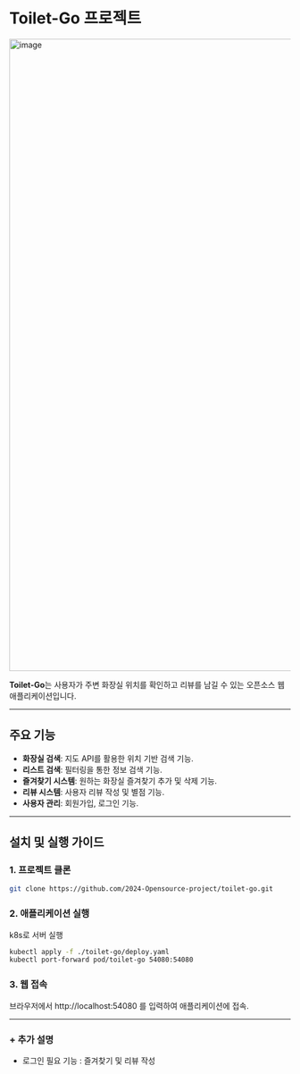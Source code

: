 
# Toilet-Go 프로젝트
<img width="1132" alt="image" src="https://github.com/user-attachments/assets/774a42b9-28a0-4fda-b024-78e1a121812e">

**Toilet-Go**는 사용자가 주변 화장실 위치를 확인하고 리뷰를 남길 수 있는 오픈소스 웹 애플리케이션입니다. 

---

## 주요 기능
- **화장실 검색**: 지도 API를 활용한 위치 기반 검색 기능.
- **리스트 검색**: 필터링을 통한 정보 검색 기능.
- **즐겨찾기 시스템**: 원하는 화장실 즐겨찾기 추가 및 삭제 기능.
- **리뷰 시스템**: 사용자 리뷰 작성 및 별점 기능.
- **사용자 관리**: 회원가입, 로그인 기능.

---

## 설치 및 실행 가이드

### 1. 프로젝트 클론
```bash
git clone https://github.com/2024-Opensource-project/toilet-go.git
```

### 2. 애플리케이션 실행
k8s로 서버 실행
```bash
kubectl apply -f ./toilet-go/deploy.yaml 
kubectl port-forward pod/toilet-go 54080:54080
```

### 3. 웹 접속
브라우저에서 http://localhost:54080 를 입력하여 애플리케이션에 접속.

---

### + 추가 설명
- 로그인 필요 기능 : 즐겨찾기 및 리뷰 작성
  
